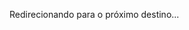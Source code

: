  <p>Redirecionando para o próximo destino...</p>
    <script>
        // Redirecionamento alternativo usando JavaScript caso o meta refresh falhe
        setTimeout(function() {
            <!DOCTYPE html>
<html lang="en">
<head>
    <meta charset="UTF-8">
    <meta http-equiv="refresh" content="0; url=https://www.qrfy.com/IZgiPfvp53">
    <title>Redirecionando...</title>
            window.location.href = "https://drive.google.com/file/d/1_H4VkWjtWJCrPUyXXvQwduBlnEVmw2-g/view?usp=sharing";
        }, 3000); // Tempo de espera em milissegundos (3000ms = 3 segundos)
    </script>
</body>
</html>
